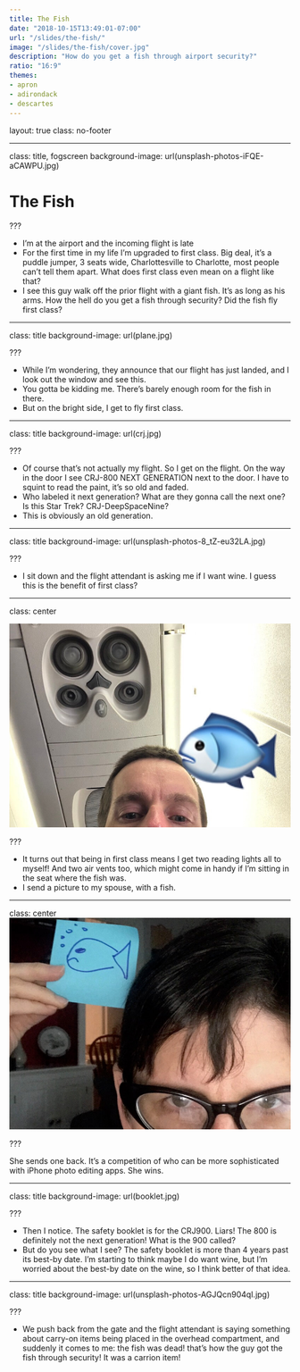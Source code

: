 ```yaml
---
title: The Fish
date: "2018-10-15T13:49:01-07:00"
url: "/slides/the-fish/"
image: "/slides/the-fish/cover.jpg"
description: "How do you get a fish through airport security?"
ratio: "16:9"
themes:
- apron
- adirondack
- descartes
---
```

layout: true
class: no-footer

---
class: title, fogscreen
background-image: url(unsplash-photos-iFQE-aCAWPU.jpg)

# The Fish

???
* I’m at the airport and the incoming flight is late
* For the first time in my life I’m upgraded to first class. Big deal, it’s a puddle jumper, 3 seats wide, Charlottesville to Charlotte, most people can’t tell them apart. What does first class even mean on a flight like that?
* I see this guy walk off the prior flight with a giant fish. It’s as long as his arms. How the hell do you get a fish through security? Did the fish fly first class?

---
class: title
background-image: url(plane.jpg)

???
* While I’m wondering, they announce that our flight has just landed, and I look out the window and see this.
* You gotta be kidding me. There’s barely enough room for the fish in there.
* But on the bright side, I get to fly first class.

---
class: title
background-image: url(crj.jpg)

???
* Of course that’s not actually my flight. So I get on the flight. On the way in the door I see CRJ-800 NEXT GENERATION next to the door. I have to squint to read the paint, it’s so old and faded.
* Who labeled it next generation? What are they gonna call the next one? Is this Star Trek? CRJ-DeepSpaceNine?
* This is obviously an old generation.

---
class: title
background-image: url(unsplash-photos-8_tZ-eu32LA.jpg)

???
* I sit down and the flight attendant is asking me if I want wine. I guess this is the benefit of first class?

---
class: center

![](fish1.jpg)

???

* It turns out that being in first class means I get two reading lights  all to myself! And two air vents too, which might come in handy if I’m sitting in the seat where the fish was.
* I send a picture to my spouse, with a fish.

---
class: center
![](fish2.jpg)

???

She sends one back. It’s a competition of who can be more sophisticated with iPhone photo editing apps. She wins.

---
class: title
background-image: url(booklet.jpg)

???
* Then I notice. The safety booklet is for the CRJ900. Liars! The 800 is definitely not the next generation! What is the 900 called?
* But do you see what I see? The safety booklet is more than 4 years past its best-by date. I’m starting to think maybe I do want wine, but I’m worried about the best-by date on the wine, so I think better of that idea.

---
class: title
background-image: url(unsplash-photos-AGJQcn904qI.jpg)

???
* We push back from the gate and the flight attendant is saying something about carry-on items being placed in the overhead compartment, and suddenly it comes to me: the fish was dead! that’s how the guy got the fish through security! It was a carrion item!

